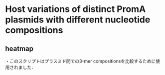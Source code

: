# Host variations of distinct PromA plasmids with different nucleotide compositions
## heatmap
・このスクリプトはプラスミド間での3-mer compositionsを比較するために使用されました．
